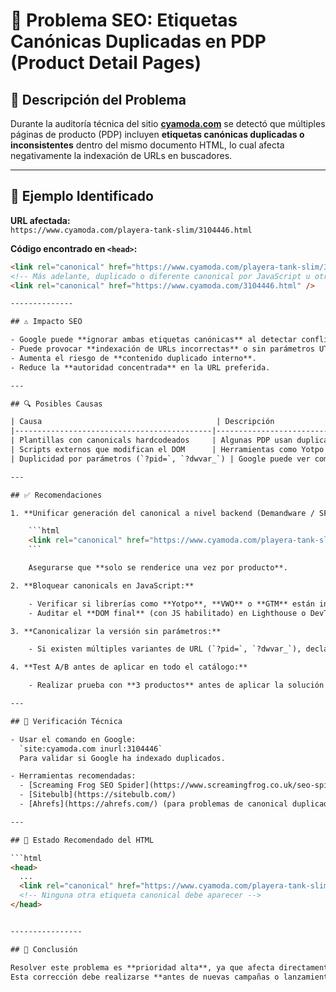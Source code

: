 # 🛑 Problema SEO: Etiquetas Canónicas Duplicadas en PDP (Product Detail Pages)

## 🧩 Descripción del Problema

Durante la auditoría técnica del sitio **[cyamoda.com](https://www.cyamoda.com)** se detectó que múltiples páginas de producto (PDP) incluyen **etiquetas canónicas duplicadas o inconsistentes** dentro del mismo documento HTML, lo cual afecta negativamente la indexación de URLs en buscadores.

---

## 📍 Ejemplo Identificado

**URL afectada:**  
`https://www.cyamoda.com/playera-tank-slim/3104446.html`

**Código encontrado en `<head>`:**

```html
<link rel="canonical" href="https://www.cyamoda.com/playera-tank-slim/3104446.html" />
<!-- Más adelante, duplicado o diferente canonical por JavaScript u otro template -->
<link rel="canonical" href="https://www.cyamoda.com/3104446.html" />

--------------

## ⚠️ Impacto SEO

- Google puede **ignorar ambas etiquetas canónicas** al detectar conflicto.
- Puede provocar **indexación de URLs incorrectas** o sin parámetros UTM eliminados.
- Aumenta el riesgo de **contenido duplicado interno**.
- Reduce la **autoridad concentrada** en la URL preferida.

---

## 🔍 Posibles Causas

| Causa                                       | Descripción                                                                                  |
|--------------------------------------------|----------------------------------------------------------------------------------------------|
| Plantillas con canonicals hardcodeados     | Algunas PDP usan duplicación de `<link rel="canonical">` por conflicto entre templates.      |
| Scripts externos que modifican el DOM      | Herramientas como Yotpo o Visual Website Optimizer pueden inyectar canonical alternas.       |
| Duplicidad por parámetros (`?pid=`, `?dwvar_`) | Google puede ver como duplicado si no se unifican correctamente.                            |

---

## ✅ Recomendaciones

1. **Unificar generación del canonical a nivel backend (Demandware / SFCC):**

    ```html
    <link rel="canonical" href="https://www.cyamoda.com/playera-tank-slim/3104446.html" />
    ```

    Asegurarse que **solo se renderice una vez por producto**.

2. **Bloquear canonicals en JavaScript:**

    - Verificar si librerías como **Yotpo**, **VWO** o **GTM** están inyectando duplicados.
    - Auditar el **DOM final** (con JS habilitado) en Lighthouse o DevTools.

3. **Canonicalizar la versión sin parámetros:**

    - Si existen múltiples variantes de URL (`?pid=`, `?dwvar_`), declarar como canónica la **URL amigable sin parámetros**.

4. **Test A/B antes de aplicar en todo el catálogo:**

    - Realizar prueba con **3 productos** antes de aplicar la solución completa.

---

## 🧪 Verificación Técnica

- Usar el comando en Google:  
  `site:cyamoda.com inurl:3104446`  
  Para validar si Google ha indexado duplicados.

- Herramientas recomendadas:
  - [Screaming Frog SEO Spider](https://www.screamingfrog.co.uk/seo-spider/)
  - [Sitebulb](https://sitebulb.com/)
  - [Ahrefs](https://ahrefs.com/) (para problemas de canonical duplicado)

---

## 📌 Estado Recomendado del HTML

```html
<head>
  ...
  <link rel="canonical" href="https://www.cyamoda.com/playera-tank-slim/3104446.html" />
  <!-- Ninguna otra etiqueta canonical debe aparecer -->
</head>


----------------

## 🧠 Conclusión

Resolver este problema es **prioridad alta**, ya que afecta directamente la correcta **consolidación de autoridad de página** y puede **diluir señales SEO**.  
Esta corrección debe realizarse **antes de nuevas campañas o lanzamientos de temporada** para asegurar una **indexación óptima** y una **experiencia consistente** para los motores de búsqueda.
